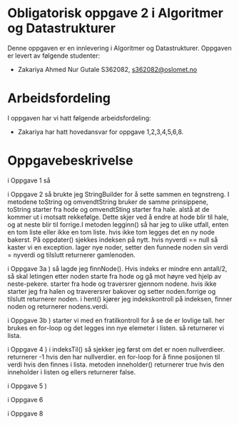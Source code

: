 # Obligatorisk oppgave 2 i Algoritmer og Datastrukturer

Denne oppgaven er en innlevering i Algoritmer og Datastrukturer. 
Oppgaven er levert av følgende studenter:
* Zakariya Ahmed Nur Gutale S362082, s362082@oslomet.no

# Arbeidsfordeling

I oppgaven har vi hatt følgende arbeidsfordeling:
* Zakariya  har hatt hovedansvar for oppgave 1,2,3,4,5,6,8.

# Oppgavebeskrivelse

i Oppgave 1 så

i Oppgave 2 så brukte jeg StringBuilder for å sette sammen en tegnstreng. I metodene toString og omvendtString bruker de samme prinsippene, toString starter fra hode og omvendtSting starter fra hale. alstå at de kommer ut i motsatt rekkefølge. Dette skjer ved å endre at hode blir til hale, og at neste blir til forrige.I metoden legginn() så har jeg to ulike utfall, enten en tom liste eller ikke en tom liste. hvis ikke tom legges det en ny node bakerst. På oppdater() sjekkes indeksen på nytt. hvis nyverdi == null så kaster vi en exception. lager nye noder, setter den funnede noden sin verdi = nyverdi og tilslutt returnerer gamlenoden.

i Oppgave 3a ) så lagde jeg finnNode(). Hvis indeks er mindre enn antall/2, så skal letingen etter noden starte fra hode og gå mot høyre ved hjelp av neste-pekere. starter fra hode og traversrer gjennom nodene. hvis ikke starter jeg fra halen og traverersrer bakover og setter noden.forrige og tilslutt returnerer noden. i hent() kjører jeg indekskontroll på indeksen, finner noden og returnerer nodens.verdi.

i Oppgave 3b ) starter vi med en fratilkontroll for å se de er lovlige tall. her brukes en for-loop og det legges inn nye elemeter i listen. så returnerer vi lista.

i Oppgave 4 ) i indeksTil() så sjekker jeg først om det er noen nullverdieer. returnerer -1 hvis den har nullverdier. en for-loop for å finne posijonen til verdi hvis den finnes i lista. metoden inneholder() returnerer true hvis den inneholder i listen og ellers returnerer false.

i Oppgave 5 ) 

i Oppgave 6

i Oppgave 8
